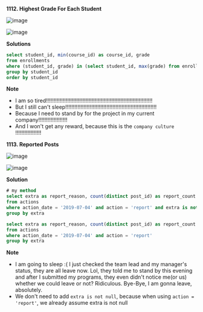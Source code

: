 **1112. Highest Grade For Each Student**

![image](https://user-images.githubusercontent.com/51500878/135364812-959c26e8-419c-497d-b779-4470ac95b45d.png)

![image](https://user-images.githubusercontent.com/51500878/135364833-d641ad47-136a-41a8-8b58-4fe0b977b562.png)


**Solutions**

```sql
select student_id, min(course_id) as course_id, grade
from enrollments
where (student_id, grade) in (select student_id, max(grade) from enrollments group by student_id)
group by student_id
order by student_id
```

**Note**

- I am so tired!!!!!!!!!!!!!!!!!!!!!!!!!!!!!!!!!!!!!!!!!!!!!!!!!!!!!!!!!!!!!!!!!!!!!! 
- But I still can't sleep!!!!!!!!!!!!!!!!!!!!!!!!!!!!!!!!!!!!!!!!!!!!!!!!!!!!!!!!!!!! 
- Because I need to stand by for the project in my current company!!!!!!!!!!!!!!!!!!!
- And I won't get any reward, because this is the `company culture` !!!!!!!!!!!!!!!!! 


**1113. Reported Posts**

![image](https://user-images.githubusercontent.com/51500878/135380999-a62ac7b2-8965-42dc-b84a-b9db2ea95e63.png)

![image](https://user-images.githubusercontent.com/51500878/135381134-c3373d1e-c5f2-4ea2-9e46-4fb9075254d9.png)

**Solution**

```sql
# my method
select extra as report_reason, count(distinct post_id) as report_count
from actions
where action_date = '2019-07-04' and action = 'report' and extra is not null
group by extra
```
```sql
select extra as report_reason, count(distinct post_id) as report_count
from actions
where action_date = '2019-07-04' and action = 'report'
group by extra
```

**Note**

- I am going to sleep :( I just checked the team lead and my manager's status, they are all leave now. Lol, they told me to stand by this evening and after I submitted my programs, they even didn't notice me(or us) whether we could leave or not? Ridiculous. Bye-Bye, I am gonna leave, absolutely.
- We don't need to add `extra is not null`, because when using `action = 'report'`, we already assume extra is not null















